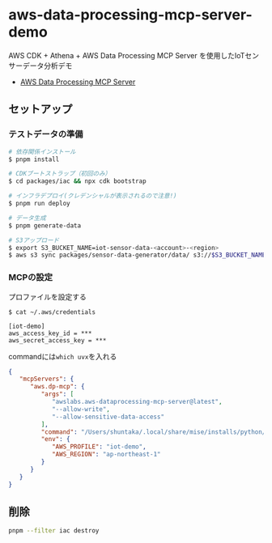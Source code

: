 # aws-data-processing-mcp-server-demo

AWS CDK + Athena + AWS Data Processing MCP Server を使用したIoTセンサーデータ分析デモ

* [AWS Data Processing MCP Server](https://awslabs.github.io/mcp/servers/aws-dataprocessing-mcp-server/)

## セットアップ

### テストデータの準備

```bash
# 依存関係インストール
$ pnpm install

# CDKブートストラップ（初回のみ）
$ cd packages/iac && npx cdk bootstrap

# インフラデプロイ(クレデンシャルが表示されるので注意!)
$ pnpm run deploy

# データ生成
$ pnpm generate-data

# S3アップロード
$ export S3_BUCKET_NAME=iot-sensor-data-<account>-<region>
$ aws s3 sync packages/sensor-data-generator/data/ s3://$S3_BUCKET_NAME/sensor-data/ --delete
```

### MCPの設定

プロファイルを設定する
```
$ cat ~/.aws/credentials

[iot-demo]
aws_access_key_id = ***
aws_secret_access_key = ***
```

commandには`which uvx`を入れる

```json
{
   "mcpServers": {
      "aws.dp-mcp": {
         "args": [
            "awslabs.aws-dataprocessing-mcp-server@latest",
            "--allow-write",
            "--allow-sensitive-data-access"
         ],
         "command": "/Users/shuntaka/.local/share/mise/installs/python/3.13.5/bin/uvx",
         "env": {
            "AWS_PROFILE": "iot-demo",
            "AWS_REGION": "ap-northeast-1"
         }
      }
   }
}
```

## 削除

```bash
pnpm --filter iac destroy
```
